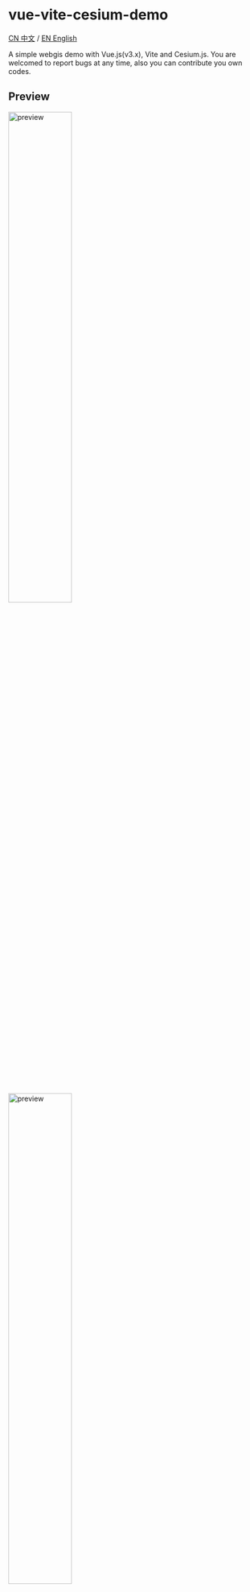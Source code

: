 # vue-vite-cesium-demo
[CN 中文](./README.md) / [EN English](./README-EN.md)

A simple webgis demo with Vue.js(v3.x), Vite and Cesium.js. You are welcomed to report bugs at any time, also you can contribute you own codes. 
## Preview

<img src="https://i.ibb.co/yn50yz5/earth.jpg" width="50%" alt="preview" />

<img src="https://i.ibb.co/HFgPbFB/pushing.jpg" width="50%" alt="preview" />

<img src="https://i.ibb.co/x6KKxVn/jietu.png" width="50%" alt="preview" />

<img src="https://i.ibb.co/7SwqVKK/xxx.png" width="50%" alt="preview" />

<img src="https://i.ibb.co/yPCcMwp/yyy.png" width="50%" alt="preview" />

## ONLINE SITE
[https://lihanqiang.github.io/vue-vite-cesium-demo/](https://lihanqiang.github.io/vue-vite-cesium-demo/)

## Demo strcuture
  - public
  - > geojson
  - > models
  - > plugins
  - > tilesets
  - > setting.js
  - src
  - > assets
  - > cesiumUtils
  - > components
  - > mocks
  - > styles
  - > App.vue
  - > main.js
  ### cesiumUtils:
  CesiumUtils dictionary is obviously significant for this demo, which contains important logics and codes to reach the functions. 
  ## Initiate the demo
  Use npm or yarn tool to build the app dependencies, enter the app root dictionary and run commands below, and you'll see it in the browser at website ```localhost:9999```.
  ```bash
  npm install
  npm run dev
  ```
  Or via yarn
  ```bash
  yarn 
  yarn run dev
  ```
  Run the command `npm run dev`, and the following occurs, try to run command `node .\node_modules\esbuild\install.js` in the root directory.
  ```bash
  Error: spawn H:\node_modules\esbuild\esbuild.exe ENOENT
    at Process.ChildProcess._handle.onexit (node:internal/child_process:282:19)
    at onErrorNT (node:internal/child_process:477:16)
  Emitted 'error' event on ChildProcess instance at:
    at Process.ChildProcess._handle.onexit (node:internal/child_process:288:12)
    at onErrorNT (node:internal/child_process:477:16)
    at processTicksAndRejections (node:internal/process/task_queues:83:21) {
    errno: -4058,
    path: 'H:\node_modules\\esbuild\\esbuild.exe',
    spawnargs: [ '--service=0.12.9', '--ping' ]
  }
  ```
  
  ## About RTSP
  In this demo, RTSP is used to achieve real-time video flow pushing, download the file and run the app.

  ### Download
  download link：https://pan.baidu.com/s/1Hovu2CRr8N7MOlKm1MsPNw?pwd=txvg

  ### Installation
  * unzip the file to dir `D:\rtsp`:

  <img src="https://i.ibb.co/0BFtJ1z/2023-03-16-135523.png" width="50%" alt="preview" />

  * install the file `vc++lib_v2020.8.2.exe` at first.

  ### Running
  * open `cmd` as administrator, enter into dir `D:/rtsp/h5s-r10.8.0330.20-win64-release`.

  * type in the command `regservice.bat` and press enter.

  * type in the command `h5ss.bat` and press enter.

  * press `UAV detection (video streaming)` button, and now you can see the video streaming running in the upper left corner of the screen.
## TIPS
The files `.env.development` and `.env.production` are configs of development and production, the variable `VITE_BUILD_PATH_PREFIX` set `/vue-vite-cesium-demo`, because my website is https://lihanqiang.github.io/vue-vite-cesium-demo/ .

** In general, set `VITE_BUILD_PATH_PREFIX=''` , and run the command `npm run build` , publish your site, it should be no problem.


